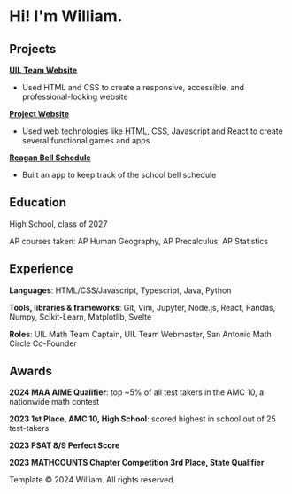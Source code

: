 # Hi! I'm William.

## Projects

[**UIL Team Website**](https://reagan-uil.github.io)
- Used HTML and CSS to create a responsive, accessible, and professional-looking website

[**Project Website**](https://renaissancedog.github.io/myprojects)
- Used web technologies like HTML, CSS, Javascript and React to create several functional games and apps

[**Reagan Bell Schedule**](https://renaissancedog.github.io/reagan-schedule/)
- Built an app to keep track of the school bell schedule

## Education

High School, class of 2027

AP courses taken: AP Human Geography, AP Precalculus, AP Statistics

## Experience

**Languages**: HTML/CSS/Javascript, Typescript, Java, Python

**Tools, libraries & frameworks**: Git, Vim, Jupyter, Node.js, React, Pandas, Numpy, Scikit-Learn, Matplotlib, Svelte

**Roles**: UIL Math Team Captain, UIL Team Webmaster, San Antonio Math Circle Co-Founder

## Awards

**2024 MAA AIME Qualifier**: top ~5% of all test takers in the AMC 10, a nationwide math contest

**2023 1st Place, AMC 10, High School**: scored highest in school out of 25 test-takers

**2023 PSAT 8/9 Perfect Score**

**2023 MATHCOUNTS Chapter Competition 3rd Place, State Qualifier**

Template &copy; 2024 William. All rights reserved.
